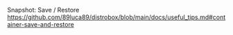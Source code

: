 Snapshot: Save / Restore  
https://github.com/89luca89/distrobox/blob/main/docs/useful_tips.md#container-save-and-restore
